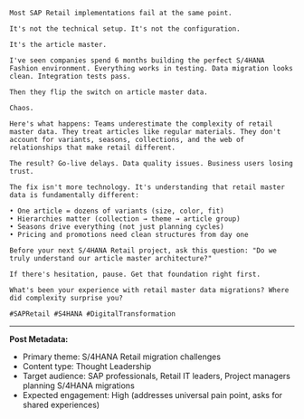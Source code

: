 ```
Most SAP Retail implementations fail at the same point.

It's not the technical setup. It's not the configuration.

It's the article master.

I've seen companies spend 6 months building the perfect S/4HANA Fashion environment. Everything works in testing. Data migration looks clean. Integration tests pass.

Then they flip the switch on article master data.

Chaos.

Here's what happens: Teams underestimate the complexity of retail master data. They treat articles like regular materials. They don't account for variants, seasons, collections, and the web of relationships that make retail different.

The result? Go-live delays. Data quality issues. Business users losing trust.

The fix isn't more technology. It's understanding that retail master data is fundamentally different:

• One article = dozens of variants (size, color, fit)
• Hierarchies matter (collection → theme → article group)
• Seasons drive everything (not just planning cycles)
• Pricing and promotions need clean structures from day one

Before your next S/4HANA Retail project, ask this question: "Do we truly understand our article master architecture?"

If there's hesitation, pause. Get that foundation right first.

What's been your experience with retail master data migrations? Where did complexity surprise you?

#SAPRetail #S4HANA #DigitalTransformation
```

---
**Post Metadata:**
- Primary theme: S/4HANA Retail migration challenges
- Content type: Thought Leadership
- Target audience: SAP professionals, Retail IT leaders, Project managers planning S/4HANA migrations
- Expected engagement: High (addresses universal pain point, asks for shared experiences)